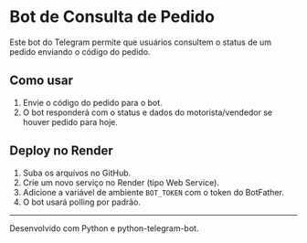 
# Bot de Consulta de Pedido

Este bot do Telegram permite que usuários consultem o status de um pedido enviando o código do pedido.

## Como usar

1. Envie o código do pedido para o bot.
2. O bot responderá com o status e dados do motorista/vendedor se houver pedido para hoje.

## Deploy no Render

1. Suba os arquivos no GitHub.
2. Crie um novo serviço no Render (tipo Web Service).
3. Adicione a variável de ambiente `BOT_TOKEN` com o token do BotFather.
4. O bot usará polling por padrão.

---

Desenvolvido com Python e python-telegram-bot.
